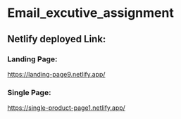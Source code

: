 # Email_excutive_assignment

## Netlify deployed Link:
### Landing Page:
https://landing-page9.netlify.app/

### Single Page:
https://single-product-page1.netlify.app/
